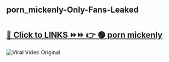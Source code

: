 
 ## porn_mickenly-Only-Fans-Leaked

# <h2><a href="https://clipsfans.com/porn_mickenly&ref=git">🔗 Click to LINKS ⏩⏩ 👉 🟢 porn mickenly </a></h2>

<a href="https://clipsfans.com/porn_mickenly&ref=git" rel="nofollow" data-target="animated-image.originalLink"><img src="https://i.ibb.co.com/xMMVF88/686577567.gif" alt="Viral Video Original" style="max-width: 100%; display: inline-block;" data-target="animated-image.originalImage"></a>
